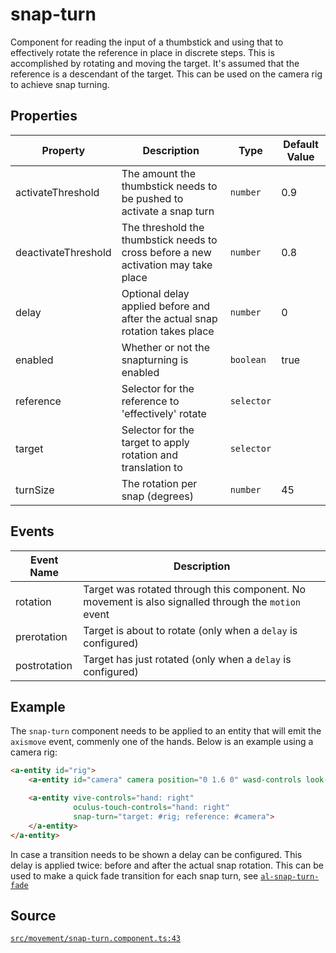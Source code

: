 # snap-turn
Component for reading the input of a thumbstick and using that to effectively rotate the reference
in place in discrete steps. This is accomplished by rotating and moving the target. It's assumed that
the reference is a descendant of the target. This can be used on the camera rig to achieve snap turning.

## Properties
| Property | Description | Type | Default Value |
|----------|-------------|------|---------------|
| activateThreshold | The amount the thumbstick needs to be pushed to activate a snap turn | `number` | 0.9 |
| deactivateThreshold | The threshold the thumbstick needs to cross before a new activation may take place | `number` | 0.8 |
| delay | Optional delay applied before and after the actual snap rotation takes place | `number` | 0 |
| enabled | Whether or not the snapturning is enabled | `boolean` | true |
| reference | Selector for the reference to 'effectively' rotate | `selector` |  |
| target | Selector for the target to apply rotation and translation to | `selector` |  |
| turnSize | The rotation per snap (degrees) | `number` | 45 |

## Events
| Event Name | Description  |
|------------|--------------|
| rotation | Target was rotated through this component. No movement is also signalled through      the `motion` event |
| prerotation |  Target is about to rotate (only when a `delay` is configured) |
| postrotation | Target has just rotated (only when a `delay` is configured) |


## Example
The `snap-turn` component needs to be applied to an entity that will emit the `axismove` event,
commenly one of the hands. Below is an example using a camera rig:
```HTML
<a-entity id="rig">
    <a-entity id="camera" camera position="0 1.6 0" wasd-controls look-controls></a-entity>

    <a-entity vive-controls="hand: right"
              oculus-touch-controls="hand: right"
              snap-turn="target: #rig; reference: #camera">
    </a-entity>
</a-entity>
```

In case a transition needs to be shown a delay can be configured. This delay is applied twice: before and
after the actual snap rotation. This can be used to make a quick fade transition for each snap turn,
see [`al-snap-turn-fade`](../auxillary/al-snap-turn-fade.primitive.md)

## Source
[`src/movement/snap-turn.component.ts:43`](https://github.com/mrxz/aframe-locomotion/blob/7d28051/src/movement/snap-turn.component.ts#L43)
